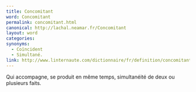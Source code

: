```yaml
---
title: Concomitant
word: Concomitant
permalink: concomitant.html
canonical: http://lachal.neamar.fr/Concomitant
layout: word
categories:
synonyms:
  - Coïncident
  - Simultané.
link: http://www.linternaute.com/dictionnaire/fr/definition/concomitant/
---
```


Qui accompagne, se produit en même temps, simultanéité de deux ou plusieurs faits.

